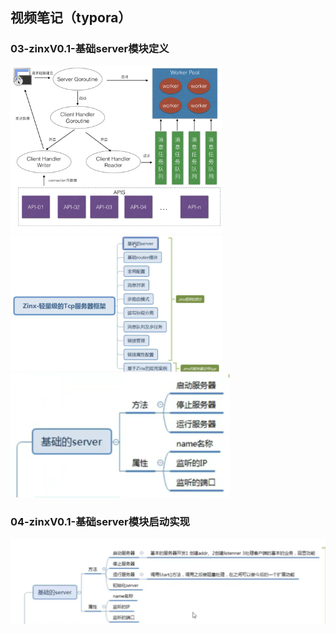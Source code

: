 ## 视频笔记（typora）

### 03-zinxV0.1-基础server模块定义

<img src="assets/zinx-architecture.png" alt="zinx-architecture" style="zoom: 33%;" />

<img src="assets/image-20211114120809477.png" alt="image-20211114120809477" style="zoom: 33%;" />

<img src="assets/image-20211113115448658.png" alt="image-20211113115448658" style="zoom:50%;" />

### 04-zinxV0.1-基础server模块启动实现

<img src="assets/image-20211114120555112.png" alt="image-20211114120555112" style="zoom:50%;" />

